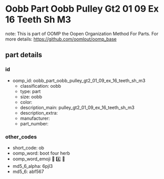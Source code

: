 # Oobb Part Oobb Pulley Gt2 01 09 Ex 16 Teeth Sh M3  

note: This is part of OOMP the Oopen Organization Method For Parts. For more details: https://github.com/oomlout/oomp_base

##  part details





### id
* oomp_id: oobb_part_oobb_pulley_gt2_01_09_ex_16_teeth_sh_m3
  * classification: oobb
  * type: part
  * size: oobb
  * color: 
  * description_main: pulley_gt2_01_09_ex_16_teeth_sh_m3
  * description_extra: 
  * manufacturer: 
  * part_number: 

### other_codes
* short_code: ob
* oomp_word: boot four herb
* oomp_word_emoji :boot: :four: :herb:
* md5_6_alpha: 6pjl3
* md5_6: abf567